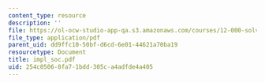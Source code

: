 ```yaml
---
content_type: resource
description: ''
file: https://ol-ocw-studio-app-qa.s3.amazonaws.com/courses/12-000-solving-complex-problems-fall-2003/254c05068fa71bdd305ca4adfde4a405_impl_soc.pdf
file_type: application/pdf
parent_uid: dd9ffc10-50bf-d6cd-6e01-44621a70ba19
resourcetype: Document
title: impl_soc.pdf
uid: 254c0506-8fa7-1bdd-305c-a4adfde4a405
---
```

